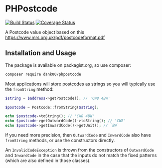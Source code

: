 # PHPostcode

[![Build Status](https://travis-ci.org/dank00/PHPostcode.svg?branch=master)](https://travis-ci.org/dank00/PHPostcode)
[![Coverage Status](https://coveralls.io/repos/github/dank00/PHPostcode/badge.svg?branch=master)](https://coveralls.io/github/dank00/PHPostcode?branch=coveralls)

A Postcode value object based on this https://www.mrs.org.uk/pdf/postcodeformat.pdf

## Installation and Usage

The package is available on packagist.org, so use composer:

```bash
composer require dank00/phpostcode
```

Most applications will store postcodes as strings so you will typically use the `fromString` method:

```php
$string = $address->getPostcode(); // 'CW8 4BW'

$postcode = Postcode::fromString($string);

echo $postcode->toString(); // 'CW8 4BW'
echo $postcode->getOutwardCode()->toString(); // 'CW8'
echo $postcode->getInwardCode()->getUnit(); // `BW`
```

If you need more precision, then `OutwardCode` and `InwardCode` also have `fromString` methods, or use the constructors directly.

An `InvalidCodeException` is thrown from the constructors of `OutwardCode` and `InwardCode` in the case that the inputs do not match the fixed patterns (which are also defined in those classes).
